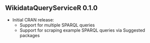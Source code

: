 WikidataQueryServiceR 0.1.0
---------------------------

* Initial CRAN release:
  - Support for multiple SPARQL queries
  - Support for scraping example SPARQL queries via Suggested packages
